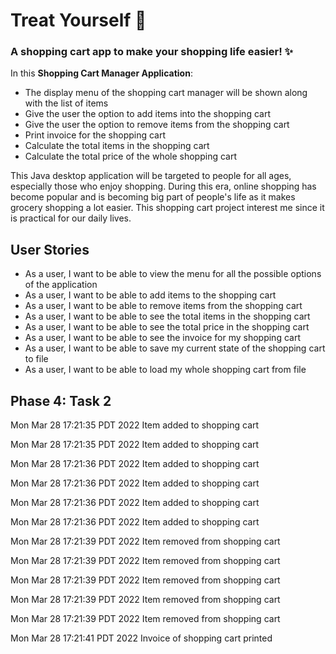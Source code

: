 # Treat Yourself :white_heart:

### A shopping cart app to make your shopping life easier! :sparkles:

In this **Shopping Cart Manager Application**:
- The display menu of the shopping cart manager will be shown along with the list of items
- Give the user the option to add items into the shopping cart
- Give the user the option to remove items from the shopping cart
- Print invoice for the shopping cart
- Calculate the total items in the shopping cart
- Calculate the total price of the whole shopping cart

This Java desktop application will be targeted to people for all ages, especially 
those who enjoy shopping. During this era, online shopping has become popular
and is becoming big part of people's life as it makes grocery shopping a lot easier. This shopping
cart project interest me since it is practical for our daily lives.

## User Stories
- As a user, I want to be able to view the menu for all the possible options of the application
- As a user, I want to be able to add items to the shopping cart
- As a user, I want to be able to remove items from the shopping cart
- As a user, I want to be able to see the total items in the shopping cart
- As a user, I want to be able to see the total price in the shopping cart
- As a user, I want to be able to see the invoice for my shopping cart
- As a user, I want to be able to save my current state of the shopping cart to file
- As a user, I want to be able to load my whole shopping cart from file

## Phase 4: Task 2
Mon Mar 28 17:21:35 PDT 2022
Item added to shopping cart

Mon Mar 28 17:21:35 PDT 2022
Item added to shopping cart

Mon Mar 28 17:21:36 PDT 2022
Item added to shopping cart

Mon Mar 28 17:21:36 PDT 2022
Item added to shopping cart

Mon Mar 28 17:21:36 PDT 2022
Item added to shopping cart

Mon Mar 28 17:21:36 PDT 2022
Item added to shopping cart

Mon Mar 28 17:21:39 PDT 2022
Item removed from shopping cart

Mon Mar 28 17:21:39 PDT 2022
Item removed from shopping cart

Mon Mar 28 17:21:39 PDT 2022
Item removed from shopping cart

Mon Mar 28 17:21:39 PDT 2022
Item removed from shopping cart

Mon Mar 28 17:21:39 PDT 2022
Item removed from shopping cart

Mon Mar 28 17:21:41 PDT 2022
Invoice of shopping cart printed